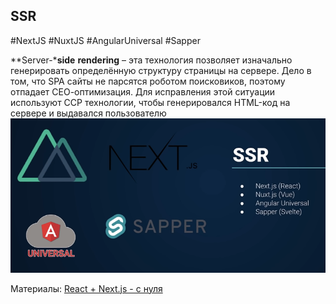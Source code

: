 ## **SSR**
#NextJS #NuxtJS #AngularUniversal #Sapper

**Server-***side** **rendering** – эта технология позволяет изначально генерировать определённую структуру страницы на сервере. Дело в том, что SPA сайты не парсятся роботом поисковиков, поэтому отпадает СЕО-оптимизация. Для исправления этой ситуации используют ССР технологии, чтобы генерировался HTML-код на сервере и выдавался пользователю
![](_png/ed10608cb38c4fc6591bdbaa6d1b9611.png)

Материалы:
[React + Next.js - с нуля](../../Development/FrontEnd/NextJS/React%20+%20Next.js%20-%20с%20нуля.md)